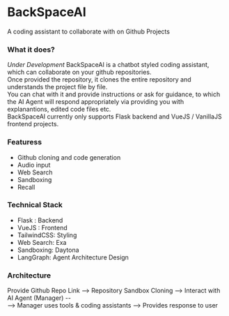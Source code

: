 # BackSpaceAI
A coding assistant to collaborate with on Github Projects

### What it does?
*Under Development*
BackSpaceAI is a chatbot styled coding assistant, which can collaborate on your github repositories.<br>
Once provided the repository, it clones the entire repository and understands the project file by file.<br>
You can chat with it and provide instructions or ask for guidance, to which the AI Agent will respond appropriately via providing you with explanantions, edited code files etc.<br>
BackSpaceAI currently only supports Flask backend and VueJS / VanillaJS frontend projects.<br>

### Featuress
- Github cloning and code generation<br>
- Audio input<br>
- Web Search<br>
- Sandboxing<br>
- Recall<br>

### Technical Stack
- Flask : Backend
- VueJS : Frontend
- TailwindCSS: Styling
- Web Search: Exa
- Sandboxing: Daytona
- LangGraph: Agent Architecture Design

### Architecture
Provide Github Repo Link --> Repository Sandbox Cloning --> Interact with AI Agent (Manager) --<br>--> Manager uses tools & coding assistants --> Provides response to user




